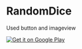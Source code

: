 ﻿# RandomDice

Used button and imageview 



<a href='https://play.google.com/store/apps/details?id=az.gurfdev.bmicalculator&pcampaignid=pcampaignidMKT-Other-global-all-co-prtnr-py-PartBadge-Mar2515-1'><img alt='Get it on Google Play' src='https://play.google.com/intl/en_us/badges/static/images/badges/en_badge_web_generic.png' /></a>
